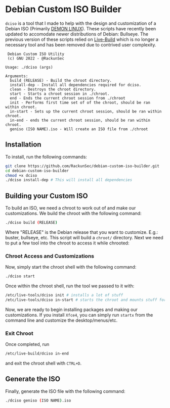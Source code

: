 # Debian Custom ISO Builder
`dciso` is a tool that I made to help with the design and customization of a Debian ISO (Primarily [DEMON LINUX](https://demonlinux.com/)). These scripts have recently been updated to accomodate newer distributions of Debian: Bullseye. The previous version of these scripts relied on [Live-Build](https://live-team.pages.debian.net/live-manual/html/live-manual/index.en.html) which is no longer a necessary tool and has been removed due to contrived user complexity. 

```
 Debian Custom ISO Utility
 (c) GNU 2022 - @RackunSec

Usage: ./dciso (args)

Arguments:
  build (RELEASE) - Build the chroot directory.
  install-dep - Install all dependencies required for dciso.
  clean - Destroys the chroot directory.
  start - Starts a chroot session in ./chroot.
  end - Ends the current chroot session from ./chroot
  init - Performs first time set of of the chroot, should be ran within chroot.
  in-start - Sets up the current chroot session, should be ran within chroot.
  in-end - ends the current chroot session, should be ran within chroot.
  geniso (ISO NAME).iso - Will create an ISO file from ./chroot
```
## Installation
To install, run the following commands:
```bash
git clone https://github.com/RackunSec/debian-custom-iso-builder.git
cd debian-custom-iso-builder
chmod +x dciso
./dciso install-dep # This will install all dependencies
```
## Building your Custom ISO
To build an ISO, we need a chroot to work out of and make our customizations. We build the chroot with the following command:
```bash
./dciso build (RELEASE) 
```
Where "RELEASE" is the Debian release that you want to customize. E.g.: buster, bullseye, etc. This script will build a `chroot/` directory. Next we need to put a few tool into the chroot to access it while chrooted:

### Chroot Access and Customizations
Now, simply start the chroot shell with the following command:
```bash
./dciso start
```
Once within the chroot shell, run the tool we passed to it with:
```bash
/etc/live-tools/dciso init # installs a lot of stuff
/etc/live-tools/dciso in-start # starts the chroot and mounts stuff for x11
```
Now, we are ready to begin installing packages and making our customizations. If you install `Xfce4`, you can simply run `startx` from the command line and customize the desktop/menus/etc.
### Exit Chroot
Once completed, run 
```bash
/etc/live-build/dciso in-end
```
and exit the chroot shell with `CTRL+D`.
## Generate the ISO
Finally, generate the ISO file with the following command:
```bash
./dciso geniso (ISO NAME).iso
```
